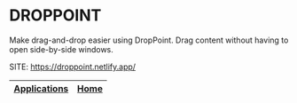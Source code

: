 # DROPPOINT

 Make drag-and-drop easier using DropPoint. Drag content without having 
 to open side-by-side windows.

 SITE: https://droppoint.netlify.app/

 | [Applications](https://portable-linux-apps.github.io/apps.html) | [Home](https://portable-linux-apps.github.io)
 | --- | --- |
